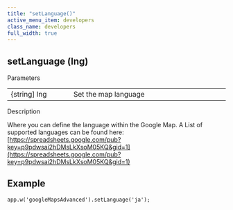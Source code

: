 ```yaml
---
title: "setLanguage()"
active_menu_item: developers
class_name: developers
full_width: true
---
```



## setLanguage (lng)

Parameters

<table>
<tr>
<td width="169">
{string] lng

</td>
<td width="17">
</td>
<td width="694">
Set the map language

</td>
</tr>
</table>

Description

Where you can define the language within the Google Map. A List of supported languages can be found here: [https://spreadsheets.google.com/pub?key=p9pdwsai2hDMsLkXsoM05KQ&gid=1](https://spreadsheets.google.com/pub?key=p9pdwsai2hDMsLkXsoM05KQ&gid=1)

## Example

    app.w('googleMapsAdvanced').setLanguage('ja');
   

